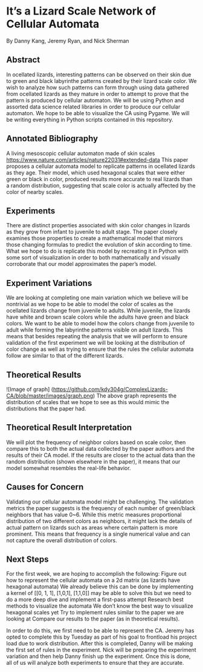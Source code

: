 # It’s a Lizard Scale Network of Cellular Automata
By Danny Kang, Jeremy Ryan, and Nick Sherman

## Abstract
In ocellated lizards, interesting patterns can be observed on their skin due to green and black labyrinthe patterns created by their lizard scale color. We wish to analyze how such patterns can form through using data gathered from ocellated lizards as they mature in order to attempt to prove that the pattern is produced by cellular automaton. We will be using Python and assorted data science related libraries in order to produce our cellular automaton. We hope to be able to visualize the CA using Pygame. We will be writing everything in Python scripts contained in this repository.

## Annotated Bibliography
A living mesoscopic cellular automaton made of skin scales
https://www.nature.com/articles/nature22031#extended-data
This paper proposes a cellular automata model to replicate patterns in ocellated lizards as they age. Their model, which used hexagonal scales that were either green or black in color, produced results more accurate to real lizards than a random distribution, suggesting that scale color is actually affected by the color of nearby scales.

## Experiments
There are distinct properties associated with skin color changes in lizards as they grow from infant to juvenile to adult stage. The paper closely examines those properties to create a mathematical model that mirrors those changing formulas to predict the evolution of skin according to time. What we hope to do is replicate this model by recreating it in Python with some sort of visualization in order to both mathematically and visually corroborate that our model approximates the paper’s model.

## Experiment Variations
We are looking at completing one main variation which we believe will be nontrivial as we hope to be able to model the color of scales as the ocellated lizards change from juvenile to adults. While juvenile, the lizards have white and brown scale colors while the adults have green and black colors. We want to be able to model how the colors change from juvenile to adult while forming the labyrinthe patterns visible on adult lizards. This means that besides repeating the analysis that we will perform to ensure validation of the first experiment we will be looking at the distribution of color change as well as trying to ensure that the rules the cellular automata follow are similar to that of the different lizards. 

## Theoretical Results
![Image of graph]
(https://github.com/kdy304g/ComplexLizards-CA/blob/master/images/graph.png)
The above graph represents the distribution of scales that we hope to see as this would mimic the distributions that the paper had. 

## Theoretical Result Interpretation
We will plot the frequency of neighbor colors based on scale color, then compare this to both the actual data collected by the paper authors and the results of their CA model. If the results are closer to the actual data than the random distribution (shown elsewhere in the paper), it means that our model somewhat resembles the real-life behavior.

## Causes for Concern
Validating our cellular automata model might be challenging. The validation metrics the paper suggests is the frequency of each number of green/black neighbors that has value 0~6. While this metric measures proportional distribution of two different colors as neighbors, it might lack the details of actual pattern on lizards such as areas where certain pattern is more prominent. This means that frequency is a single numerical value and can not capture the overall distribution of colors. 

## Next Steps
For the first week, we are hoping to accomplish the following:
Figure out how to represent the cellular automata on a 2d matrix (as lizards have hexagonal automata)
We already believe this can be done by implementing a kernel of [[0, 1, 1], [1,0,1], [1,1,0]] may be able to solve this but we need to do a more deep dive and implement a first-pass attempt
Research best methods to visualize the automata
We don’t know the best way to visualize hexagonal scales yet
Try to implement rules similar to the paper we are looking at
Compare our results to the paper (as in theoretical results).

In order to do this, we first need to be able to represent the CA. Jeremy has opted to complete this by Tuesday as part of his goal to frontload his project load due to work distribution. After this is completed, Danny will be making the first set of rules in the experiment. Nick will be preparing the experiment variation and then help Danny finish up the experiment. Once this is done, all of us will analyze both experiments to ensure that they are accurate.
